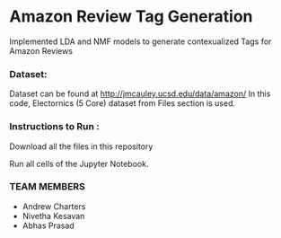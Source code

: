 # Amazon Review Tag Generation
Implemented LDA and NMF models to generate contexualized Tags for Amazon Reviews

### Dataset:
Dataset can be found at http://jmcauley.ucsd.edu/data/amazon/
In this code, Electornics (5 Core) dataset from Files section is used.

### Instructions to Run : 

Download all the files in this repository

Run all cells of the Jupyter Notebook.

### TEAM MEMBERS
- Andrew Charters
- Nivetha Kesavan
- Abhas Prasad

